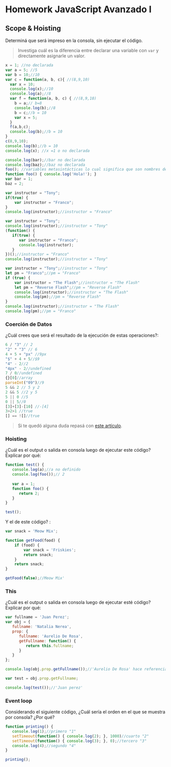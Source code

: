 
# Homework JavaScript Avanzado I

## Scope & Hoisting

Determiná que será impreso en la consola, sin ejecutar el código.

> Investiga cuál es la diferencia entre declarar una variable con `var` y directamente asignarle un valor.

```javascript
x = 1; //no declarada 
var a = 5; //5
var b = 10;//10 
var c = function(a, b, c){ //(8,9,10)
  var x = 10;
  console.log(x);//10
  console.log(a);//8
  var f = function(a, b, c) { //(8,9,10)
    b = a;// b=8
    console.log(b);//8
    b = c;//b = 10
    var x = 5;
  }
  f(a,b,c);
  console.log(b);//b = 10
}
c(8,9,10);
console.log(b);//b = 10
console.log(x); //x =1 o no declarada
```

```javascript
console.log(bar);//bar no declarada
console.log(baz);//baz no declarada
foo(); //variables metasintácticas lo cual significa que son nombres de relleno en códigos de ejemplo
function foo() { console.log('Hola!'); }
var bar = 1;
baz = 2;
```

```javascript
var instructor = "Tony";
if(true) {
    var instructor = "Franco";
}
console.log(instructor);//instructor = "Franco"
```

```javascript
var instructor = "Tony";
console.log(instructor);//instructor = "Tony"
(function() {
   if(true) {
      var instructor = "Franco";
      console.log(instructor);
   }
})();//instructor = "Franco"
console.log(instructor);//instructor = "Tony"
```

```javascript
var instructor = "Tony";//instructor = "Tony"
let pm = "Franco";//pm = "Franco"
if (true) {
    var instructor = "The Flash";//instructor = "The Flash"
    let pm = "Reverse Flash";//pm = "Reverse Flash"
    console.log(instructor);//instructor = "The Flash"
    console.log(pm);//pm = "Reverse Flash"
}
console.log(instructor);//instructor = "The Flash"
console.log(pm);//pm = "Franco"
```
### Coerción de Datos

¿Cuál crees que será el resultado de la ejecución de estas operaciones?:

```javascript
6 / "3" // 2
"2" * "3" // 6 
4 + 5 + "px" //9px
"$" + 4 + 5//$9
"4" - 2//2
"4px" - 2//undefined
7 / 0//undefined
{}[0]//array
parseInt("09")//9
5 && 2 // 5 y 2
2 && 5 //2 y 5
5 || 0 //5
0 || 5//0
[3]+[3]-[10] //-[4]
3>2>1 //true
[] == ![]//true
```

> Si te quedó alguna duda repasá con [este artículo](http://javascript.info/tutorial/object-conversion).


### Hoisting

¿Cuál es el output o salida en consola luego de ejecutar este código? Explicar por qué:

```javascript
function test() {
   console.log(a);//a no definido
   console.log(foo());// 2
   
   var a = 1;
   function foo() {
      return 2;
   }
}

test();
```

Y el de este código? :

```javascript
var snack = 'Meow Mix';

function getFood(food) {
    if (food) {
        var snack = 'Friskies';
        return snack;
    }
    return snack;
}

getFood(false);//Meow Mix'
```


### This

¿Cuál es el output o salida en consola luego de ejecutar esté código? Explicar por qué:

```javascript
var fullname = 'Juan Perez';
var obj = {
   fullname: 'Natalia Nerea',
   prop: {
      fullname: 'Aurelio De Rosa',
      getFullname: function() {
         return this.fullname;
      }
   }
};

console.log(obj.prop.getFullname());//'Aurelio De Rosa' hace referencia a funcion getFullname adentro de la propiedad prop

var test = obj.prop.getFullname;

console.log(test());//'Juan perez'
```

### Event loop

Considerando el siguiente código, ¿Cuál sería el orden en el que se muestra por consola? ¿Por qué?

```javascript
function printing() {
   console.log(1);//primero "1"
   setTimeout(function() { console.log(2); }, 1000)//cuarto "2"
   setTimeout(function() { console.log(3); }, 0);//tercero "3"
   console.log(4);//segundo "4"
}

printing();
```
